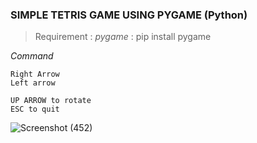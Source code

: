 ### SIMPLE TETRIS GAME USING PYGAME (Python)

> Requirement : *pygame* : pip install pygame

*Command*

```
Right Arrow
Left arrow 

UP ARROW to rotate
ESC to quit
```

![Screenshot (452)](https://user-images.githubusercontent.com/48150537/205525808-7f4a57d9-65c1-4c2a-816c-e4c87b36a0a5.png)
